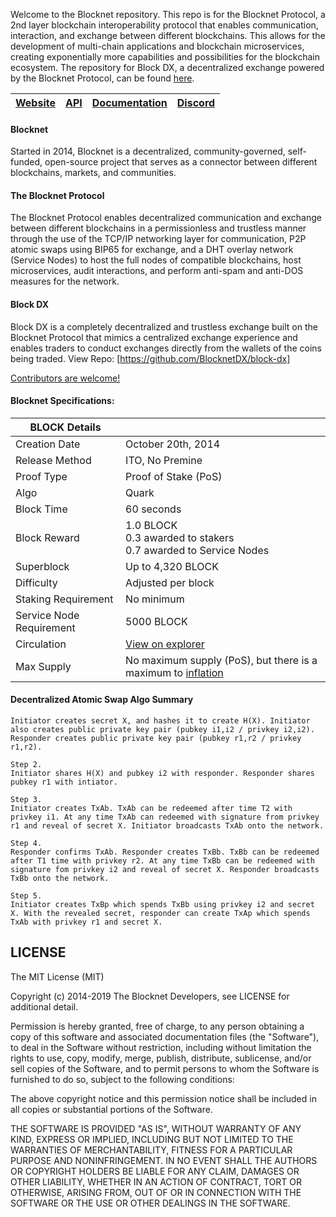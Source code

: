 Welcome to the Blocknet repository. This repo is for the Blocknet Protocol, a 2nd layer blockchain interoperability protocol that enables communication, interaction, and exchange between different blockchains. This allows for the development of multi-chain applications and blockchain microservices, creating exponentially more capabilities and possibilities for the blockchain ecosystem. The repository for Block DX, a decentralized exchange powered by the Blocknet Protocol, can be found [here](https://github.com/BlocknetDX/block-dx).

[Website](https://blocknet.co) | [API](https://api.blocknet.co) | [Documentation](https://docs.blocknet.co) | [Discord](https://discord.gg/2e6s7H8)
-------------|-------------|-------------|-------------

#### Blocknet
Started in 2014, Blocknet is a decentralized, community-governed, self-funded, open-source project that serves as a connector between different blockchains, markets, and communities. 

#### The Blocknet Protocol
The Blocknet Protocol enables decentralized communication and exchange between different blockchains in a permissionless and trustless manner through the use of the TCP/IP networking layer for communication, P2P atomic swaps using BIP65 for exchange, and a DHT overlay network (Service Nodes) to host the full nodes of compatible blockchains, host microservices, audit interactions, and perform anti-spam and anti-DOS measures for the network. 

#### Block DX
Block DX is a completely decentralized and trustless exchange built on the Blocknet Protocol that mimics a centralized exchange experience and enables traders to conduct exchanges directly from the wallets of the coins being traded. View Repo: [https://github.com/BlocknetDX/block-dx]

[Contributors are welcome!](https://github.com/BlocknetDX/blocknet/blob/master/CONTRIBUTING.md)

#### Blocknet Specifications:
|BLOCK Details 			| 					|
------------------------|--------------------
Creation Date   		| October 20th, 2014
Release Method  		| ITO, No Premine
Proof Type   			| Proof of Stake (PoS)
Algo					| Quark
Block Time 				| 60 seconds
Block Reward 			| 1.0 BLOCK <br>0.3 awarded to stakers <br>0.7 awarded to Service Nodes
Superblock 				| Up to 4,320 BLOCK
Difficulty				| Adjusted per block
Staking Requirement		| No minimum
Service Node Requirement| 5000 BLOCK
Circulation 			| [View on explorer](https://chainz.cryptoid.info/block/)
Max Supply 				| No maximum supply (PoS), but there is a maximum to [inflation](https://docs.blocknet.co/blockchain/introduction/#inflation)


#### Decentralized Atomic Swap Algo Summary

```Step1.
Initiator creates secret X, and hashes it to create H(X). Initiator also creates public private key pair (pubkey i1,i2 / privkey i2,i2). Responder creates public private key pair (pubkey r1,r2 / privkey r1,r2).

Step 2.
Initiator shares H(X) and pubkey i2 with responder. Responder shares pubkey r1 with intiator.

Step 3.
Initiator creates TxAb. TxAb can be redeemed after time T2 with privkey i1. At any time TxAb can redeemed with signature from privkey r1 and reveal of secret X. Initiator broadcasts TxAb onto the network.

Step 4.
Responder confirms TxAb. Responder creates TxBb. TxBb can be redeemed after T1 time with privkey r2. At any time TxBb can be redeemed with signature fom privkey i2 and reveal of secret X. Responder broadcasts TxBb onto the network.

Step 5.
Initiator creates TxBp which spends TxBb using privkey i2 and secret X. With the revealed secret, responder can create TxAp which spends TxAb with privkey r1 and secret X.
```

## LICENSE

The MIT License (MIT)

Copyright (c) 2014-2019 The Blocknet Developers, see LICENSE for additional detail.

Permission is hereby granted, free of charge, to any person obtaining a copy
of this software and associated documentation files (the "Software"), to deal
in the Software without restriction, including without limitation the rights
to use, copy, modify, merge, publish, distribute, sublicense, and/or sell
copies of the Software, and to permit persons to whom the Software is
furnished to do so, subject to the following conditions:

The above copyright notice and this permission notice shall be included in
all copies or substantial portions of the Software.

THE SOFTWARE IS PROVIDED "AS IS", WITHOUT WARRANTY OF ANY KIND, EXPRESS OR
IMPLIED, INCLUDING BUT NOT LIMITED TO THE WARRANTIES OF MERCHANTABILITY,
FITNESS FOR A PARTICULAR PURPOSE AND NONINFRINGEMENT. IN NO EVENT SHALL THE
AUTHORS OR COPYRIGHT HOLDERS BE LIABLE FOR ANY CLAIM, DAMAGES OR OTHER
LIABILITY, WHETHER IN AN ACTION OF CONTRACT, TORT OR OTHERWISE, ARISING FROM,
OUT OF OR IN CONNECTION WITH THE SOFTWARE OR THE USE OR OTHER DEALINGS IN
THE SOFTWARE.
